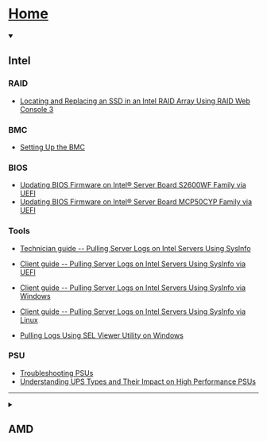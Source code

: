 # [Home](https://github.com/kcox-ByteSpeed/Test_Intel_Documentation/wiki)
<Details open> 
    <summary> <h2>Intel </h2> </summary>

### RAID
- [Locating and Replacing an SSD in an Intel RAID Array Using RAID Web Console 3][Replace_SSD_RAID_RWC3]
### BMC
- [Setting Up the BMC][BMC]

### BIOS
- [Updating BIOS Firmware on Intel® Server Board S2600WF Family via UEFI][BIOS_S2600WF_UEFI]
- [Updating BIOS Firmware on Intel® Server Board MCP50CYP Family via UEFI][BIOS_M50CYP_UEFI]

### Tools
- [Technician guide -- Pulling Server Logs on Intel Servers Using SysInfo][sysinfo_logs]
- [Client guide -- Pulling Server Logs on Intel Servers Using SysInfo via UEFI][sysinfo_UEFI]
- [Client guide -- Pulling Server Logs on Intel Servers Using SysInfo via Windows][sysinfo_Windows]
- [Client guide -- Pulling Server Logs on Intel Servers Using SysInfo via Linux][sysinfo_Linux]

- [Pulling Logs Using SEL Viewer Utility on Windows][selviewer_windows]


### PSU
- [Troubleshooting PSUs][PSU_Troubleshoot]
- [Understanding UPS Types and Their Impact on High Performance PSUs][UPS_Recommendation]
***

</Details>
<Details closed> 
    <summary> <h2>AMD</h2> </summary>

- [Creating a Custom Fan Profile for ASUS Server Chassis via ASMB11‐iKVM][Fan_Profile]

***

</Details>

[//]: <> (Intel RAID)
[Replace_SSD_RAID_RWC3]: https://github.com/kcox-ByteSpeed/Test_Intel_Documentation/wiki/Locating-and-Replacing-an-SSD-in-an-Intel-RAID-Array-Using-RAID-Web-Console-3

[//]: <> (Intel BMC)
[BMC]: https://github.com/kcox-ByteSpeed/Test_Intel_Documentation/wiki/Setup-BMC-Intel-Board

[//]: <> (Intel BIOS Upgrade)
[BIOS_S2600WF_UEFI]: https://github.com/kcox-ByteSpeed/Test_Intel_Documentation/wiki/Updating-BIOS-Firmware-on-Intel%C2%AE-Server-Board-S2600WF-Family
[BIOS_M50CYP_UEFI]: https://github.com/kcox-ByteSpeed/Test_Intel_Documentation/wiki/Updating-the-BIOS-on-Intel%C2%AE-Server-Board-M50CYP-Family

[//]: <> (Intel Pulling Server Logs)
[sysinfo_logs]: https://github.com/kcox-ByteSpeed/Test_Intel_Documentation/wiki/Pulling-Server-Logs-on-Intel-Servers-Using-SysInfo
[sysinfo_UEFI]: https://github.com/kcox-ByteSpeed/Test_Intel_Documentation/wiki/Pulling-Server-Logs-on-Intel-Servers-Using-SysInfo-%E2%80%93-UEFI-Environment
[sysinfo_Windows]: https://github.com/kcox-ByteSpeed/Test_Intel_Documentation/wiki/Pulling-Server-Logs-on-Intel-Servers-Using-SysInfo-%E2%80%93-Windows-Environment
[sysinfo_Linux]: https://github.com/kcox-ByteSpeed/Test_Intel_Documentation/wiki/Pulling-Server-Logs-on-Intel-Servers-Using-SysInfo-%E2%80%93-Linux-Environment
[selviewer_windows]: https://github.com/kcox-ByteSpeed/Test_Intel_Documentation/wiki/Pulling-Logs-Using-SEL-Viewer-Utility-on-Windows

[//]: <> (Intel PSU)
[PSU_Troubleshoot]: https://github.com/kcox-ByteSpeed/Test_Intel_Documentation/wiki/Power-Supply-Unit-(PSU)-Troubleshooting-Guide
[UPS_Recommendation]: https://github.com/kcox-ByteSpeed/Test_Intel_Documentation/wiki/Understanding-UPS-Types-and-Their-Impact-on-High%E2%80%90Performance-PSUs


[//]: <> (ASUS)
[Fan_Profile]: https://github.com/kcox-ByteSpeed/Test_Intel_Documentation/wiki/Creating-a-Custom-Fan-Profile-for-ASUS-Server-Chassis-via-ASMB11%E2%80%90iKVM
